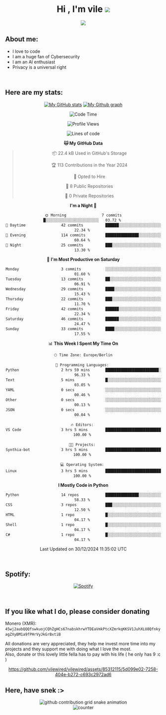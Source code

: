 <h1 align="center">Hi , I'm vile <img src="https://media.giphy.com/media/hvRJCLFzcasrR4ia7z/giphy.gif" width="35"></h1>
<p align="center">
  <a href="https://github.com/viledissociation"><img src="https://readme-typing-svg.demolab.com?font=Roboto+Mono&weight=300&size=28&duration=4000&pause=100&color=C109F7&center=true&vCenter=true&width=580&height=127&lines=I'm+a+programmer;I'm+an+AI+enthusiast;I'm+a+big+fan+of+Neural+Networks;I'm+interested+in+Computer+Science;I+love+Cybersecurity;By+the+way+I+use+Arch+%F0%9F%92%80"></a>
</p>

## About me:

- I love to code
- I am a huge fan of Cybersecurity
- I am an AI enthusiast
- Privacy is a universal right

<br>

## Here are my stats:

<div align="center">
    
 [![My GitHub stats](https://github-readme-stats.vercel.app/api?username=vilewired&count_private=true&show_icons=true&theme=radical)](https://github.com/vilewired)
 [![My Github graph](http://github-profile-summary-cards.vercel.app/api/cards/profile-details?username=vilewired&theme=radical)](https://github.com/vilewired)

<!--START_SECTION:waka-->
![Code Time](http://img.shields.io/badge/Code%20Time-372%20hrs%2039%20mins-blue)

![Profile Views](http://img.shields.io/badge/Profile%20Views-5-blue)

![Lines of code](https://img.shields.io/badge/From%20Hello%20World%20I%27ve%20Written-46.7%20thousand%20lines%20of%20code-blue)

**🐱 My GitHub Data** 

> 📦 22.4 kB Used in GitHub's Storage 
 > 
> 🏆 113 Contributions in the Year 2024
 > 
> 💼 Opted to Hire
 > 
> 📜 8 Public Repositories 
 > 
> 🔑 0 Private Repositories 
 > 
**I'm a Night 🦉** 

```text
🌞 Morning                7 commits           █░░░░░░░░░░░░░░░░░░░░░░░░   03.72 % 
🌆 Daytime                42 commits          ██████░░░░░░░░░░░░░░░░░░░   22.34 % 
🌃 Evening                114 commits         ███████████████░░░░░░░░░░   60.64 % 
🌙 Night                  25 commits          ███░░░░░░░░░░░░░░░░░░░░░░   13.30 % 
```
📅 **I'm Most Productive on Saturday** 

```text
Monday                   3 commits           ░░░░░░░░░░░░░░░░░░░░░░░░░   01.60 % 
Tuesday                  13 commits          ██░░░░░░░░░░░░░░░░░░░░░░░   06.91 % 
Wednesday                29 commits          ████░░░░░░░░░░░░░░░░░░░░░   15.43 % 
Thursday                 22 commits          ███░░░░░░░░░░░░░░░░░░░░░░   11.70 % 
Friday                   42 commits          ██████░░░░░░░░░░░░░░░░░░░   22.34 % 
Saturday                 46 commits          ██████░░░░░░░░░░░░░░░░░░░   24.47 % 
Sunday                   33 commits          ████░░░░░░░░░░░░░░░░░░░░░   17.55 % 
```


📊 **This Week I Spent My Time On** 

```text
🕑︎ Time Zone: Europe/Berlin

💬 Programming Languages: 
Python                   2 hrs 59 mins       ████████████████████████░   96.33 % 
Text                     5 mins              █░░░░░░░░░░░░░░░░░░░░░░░░   03.05 % 
YAML                     0 secs              ░░░░░░░░░░░░░░░░░░░░░░░░░   00.46 % 
Other                    0 secs              ░░░░░░░░░░░░░░░░░░░░░░░░░   00.13 % 
JSON                     0 secs              ░░░░░░░░░░░░░░░░░░░░░░░░░   00.04 % 

🔥 Editors: 
VS Code                  3 hrs 5 mins        █████████████████████████   100.00 % 

🐱‍💻 Projects: 
Synthia-bot              3 hrs 5 mins        █████████████████████████   100.00 % 

💻 Operating System: 
Linux                    3 hrs 5 mins        █████████████████████████   100.00 % 
```

**I Mostly Code in Python** 

```text
Python                   14 repos            ███████████████░░░░░░░░░░   58.33 % 
CSS                      3 repos             ███░░░░░░░░░░░░░░░░░░░░░░   12.50 % 
HTML                     1 repo              █░░░░░░░░░░░░░░░░░░░░░░░░   04.17 % 
Shell                    1 repo              █░░░░░░░░░░░░░░░░░░░░░░░░   04.17 % 
C#                       1 repo              █░░░░░░░░░░░░░░░░░░░░░░░░   04.17 % 
```




 Last Updated on 30/12/2024 11:35:02 UTC
<!--END_SECTION:waka-->
</div>
<br>

## Spotify:

<div align="center">

[![Spotify](https://whois-hoeless.vercel.app/api/spotify?background_color=0d1117&border_color=090d13)](https://open.spotify.com/user/heanchenhorst)
</div>

<br>

## If you like what I do, please consider donating

Monero (XMR): ```45wj2aubQQQfswkuojCQhZgHCs67nabskhrwYTDEaVmkPtcXZmrkqKKSV1JuhXLU8QfnkyagZXyBM1a9fPHrVyJkGrBxtiB```

All donations are very appreciated, they help me invest more time into my projects and they support me with doing what I love the most.  
Also, donate or this lovely little fella has to pay with his life (  he only has 9 :c  )

<div align="center">


https://github.com/vilewired/vilewired/assets/85312115/5d099e02-7258-404e-b272-c693c2972ad6


</div>

## Here, have snek :>
<div align="center">
<picture>
  <source media="(prefers-color-scheme: dark)" srcset="https://raw.githubusercontent.com/vilewired/vilewired/output/github-contribution-grid-snake-dark.svg">
  <source media="(prefers-color-scheme: light)" srcset="https://raw.githubusercontent.com/vilewired/vilewired/output/github-contribution-grid-snake.svg">
  <img alt="github contribution grid snake animation" src="https://raw.githubusercontent.com/vilewired/vilewired/output/github-contribution-grid-snake.svg">
</div>

<div align="center">
  <img src="https://moe-counter.glitch.me/get/@hoeless_count?theme=rule34" alt="counter" />
</div>
